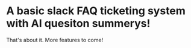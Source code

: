 # A basic slack FAQ ticketing system with AI quesiton summerys!
That's about it. More features to come!